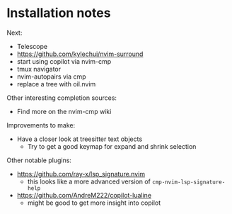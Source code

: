 # Installation notes

Next:
* Telescope
* https://github.com/kylechui/nvim-surround
* start using copilot via nvim-cmp
* tmux navigator
* nvim-autopairs via cmp
* replace a tree with oil.nvim

Other interesting completion sources:
* Find more on the nvim-cmp wiki

Improvements to make:
* Have a closer look at treesitter text objects
  * Try to get a good keymap for expand and shrink selection

Other notable plugins:
* https://github.com/ray-x/lsp_signature.nvim
  * this looks like a more advanced version of `cmp-nvim-lsp-signature-help`
* https://github.com/AndreM222/copilot-lualine
  * might be good to get more insight into copilot
